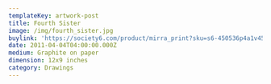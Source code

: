 ```yaml
---
templateKey: artwork-post
title: Fourth Sister
image: /img/fourth_sister.jpg
buylink: 'https://society6.com/product/mirra_print?sku=s6-450536p4a1v45'
date: 2011-04-04T04:00:00.000Z
medium: Graphite on paper
dimension: 12x9 inches
category: Drawings
---
```


